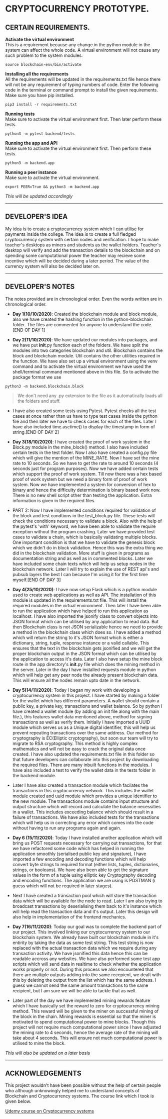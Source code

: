 # CRYPTOCURRENCY PROTOTYPE.

## CERTAIN REQUIREMENTS.


**Activate the virtual environment**
<br>
This is a requirement because any change in the python module in the system can affect the whole code. A virtual environment will not cause any such problem to the system modules.
```
source blockchain-env/bin/activate
```

**Installing all the requirements**
<br>
All the requirements will be updated in the requirements.txt file hence there will not be any requirement of typing numbers of code. Enter the following code in the terminal or command prompt to install the given requirements. Make sure you have pip installed.
```
pip3 install -r requirements.txt
```

**Running tests**
<br>
Make sure to activate the virtual environment first. Then later perform these tests.
```
python3 -m pytest backend/tests
```

**Running the app and API**
<br>
Make sure to activate the virtual environment first. Then perform these tests.
```
python3 -m backend.app
```

**Running a peer instance**
<br>
Make sure to activate the virtual environment.
```
export PEER=True && python3 -m backend.app
```

*This will be updated accordingly*
___
## DEVELOPER'S IDEA
My idea is to create a cryptocurrency system which I can utilise for payments inside the college. The idea is to create a full fledged cryptocurrency system with certain nodes and verification. I hope to make teacher's desktops as miners and students as the wallet holders. Teacher's desktop will verify and add the transaction details to the blockchain and on spending some computational power the teacher may recieve some incentive which will be decided during a later period. The value of the currency system will also be decided later on.
___
## DEVELOPER'S NOTES 

The notes provided are in chronological order. Even the words written are in chronological order.
<br>

- **Day 1(10/10/2020)**: Created the blockchain module and block module, also we have created the hashing function in the python-blockchain folder. The files are commented for anyone to understand the code.[END OF DAY 1]

- **Day 2(11/10/2020)**: We have updated our modules into packages, and we have put __init__.py function each of the folders. We have split the modules into two categories blockchain and util. Blockchain contains the block and blockchain module. Util contains the other utilities required in the function. We have also set up a virtual environment using the venv command and to activate the virtual environment we have used the shell/terminal command mentioned above in this file.
So to activate the package format we use
```
python3 -m backend.blockchain.block
```
>We don't need any .py extension to the file as it automatically loads all the folders and stuff.

- I have also created some tests using Pytest. Pytest checks all the test cases at once rather than us have to type test cases inside the python file and then later we have to check cases for each of the files. Later I have also included time.asctime() to display the timestamp in form of string.[END OF DAY 2]

- **Day 3(18/10/2020)**: I have created the proof of work system in the Block.py module in the mine_block() method. I also have included certain tests in the test folder. Now I also have created a config.py file which will give the mention of the MINE_RATE. Now I have set the mine rate to 10 seconds. So we have to get the rate to around 10 seconds (4 seconds just for program purposes). Now we have added certain tests which support the proof of work system. Till now there was a hex based proof of work system but we need a binary form of proof of work system.
Now we have implemented a system for conversion of hex to binary and hence the difficulty determination is binary based work now. There is no new shell script other than testing the application.
Extra information is given in the required files.

- PART 2: Now I have implemented conditions required for validation of the block and test condtions in the test_block.py file. These tests will check the conditions necessary to validate a block. Also with the help of the pytest's 'with' keyword, we have been able to validate the require exception without the program crashing. Later we have provided test cases to validate a chain, which is basically validating multiple blocks. One important condition is that we have to validate the genesis block which we didn't do in block validation. Hence this was the extra thing we did in the blockchain validation. More stuff is given in programs as documentation string and as well as in commented blocks. Later we have included some chain texts which will help us setup nodes in the blockchain network. Later I will try to explain the use of REST api's and pubsub layers the best I can because I'm using it for the first time myself.[END OF DAY 3]

- **Day 4(25/10/2020)**: I have now setup Flask which is a python module used to create web applications as well as API. The installation of this module is updated in the requirements.txt file. This will install the required modules in the virtual environment. Then later I have been able to run the application which have helped to run this application as localhost. I have also imported the jsonify class to convert objects into JSON format which can be utilised by any application to read data. But then Blockchain class is not JSON serializable hence we need to provide a method in the blockchain class which does so. I have added a method which will return the string to it's JSON format which is either a dictionary, string, tuple, response instance or a valid callable. This ensures that the text in the blockchain gets jsonified and we will get the proper blockchain output in the JSON format which can be utilised by the application to access it's data. Later I also have setup the mine block route in the app directory's __init__.py file which does the mining method in the server. Later in the day I have installed requests module in python which will help get any peer node the already present blockchain data. This will ensure all the nodes remain upto date in the network.

- **Day 5(14/11/2020)**: Today I began my work with developing a cryptocurrency system in this project. I have started by making a folder for the wallet which has different parameters. A wallet should contain a public key, a private key, transactions and wallet balance. So by python I have created a wallet module (by adding an init file along with the main file.), this features wallet data mentioned above, method for signing transactions as well as verify them. Initially I have imported a UUID module which serves us as a Unique digital identifier, this will help us prevent repeating transactions over the same address. Our method for cryptography is EC(Elliptic cryptography), but soon our team will try to migrate to RSA cryptography. This method is highly complex mathematics and will not be easy to crack the original data once created. I have also updated the requirements.txt file in this folder so that future developers can collaborate into this project by downloading the required files. There are many inbuilt functions in the modules. I have also included a test to verify the wallet data in the tests folder in the backend module. 

- Later I have also created a transaction module which facilates the transactions in this cryptocurrency network. This includes the wallet module created and uuid module which provides a unique identifier to the new module. The transactions module contains input structure and output structure which will record and calculate the balance necessities in a wallet. This includes exceeding balance which should result in a failure of transactions. We have also included tests for the transactions which will help us in correcting any error which comes into the code without having to run any programs again and again.

- **Day 6 (15/11/2020)**: Today I have installed another application which will bring us POST requests necessary for carrying out transactions, for that we have refactored some code which has helped in running the application smoothly (serialised public key and signature), I have imported a few encoding and decoding functions which will help convert byte strings to required format (either lists, tuples, dictionaries, strings, or booleans). We have also been able to get the signature values in the form of a tuple using elliptic key Cryptography decoding and encoding functions. The application we are using is POSTMAN (i guess which will not be required in later stages).

- Next I have created a transaction pool which will store the transaction data which will be available for the node to read. Later I am also trying to broadcast transactions by deserialising them back to it's instance which will help read the transaction data and it's output. Later this design will also help in implementation of the frontend mechanics.

- **Day 7(16/11/2020)**: Today our goal was to complete the backend part of our project. This involved linking our cryptocurrency system to our blockchain system. We already have built our blockchain module in it's entirity by taking the data as some test string. This test string is now replaced with the actual transaction data which we require during any transaction activity. We have jsonified this data hence this can be readable accross any websites. We have also performed some test app scripts which will send data in realtime to check whether the application works properly or not. During this process we also encountered that there are multiple outputs adding into the same recepient, we dealt with this by deleting the output from the list which has the same address. I guess we cannot send the same amount transactions to the same recipient, but I am sure we will be able to tackle that as well. 
 
- Later part of the day we have implemented mining rewards feature which I have basically set the reward to zero for cryptocurrency mining method. This reward will be given to the miner on successful mining of the block in the chain. Mining rewards is essential so that the miner is motivated to spend computational power to mine blocks. Though this project will not require much computational power since I have adjusted the mining rate to 4 seconds, hence the average rate of the mining will take about 4 seconds. This will ensure not much computational power is utilised to mine the block.


*This will also be updated on a later basis*
___
## ACKNOWLEDGEMENTS

This project wouldn't have been possible without the help of certain people who although unknowingly helped me to understand concepts of Blockchain and Cryptocurrency systems. The course link which I took is given below.

[Udemy course on Cryptocurrency systems](https://www.udemy.com/share/102sB6AEAec15UQ3wJ/)
